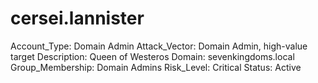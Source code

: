 # cersei.lannister

Account_Type: Domain Admin
Attack_Vector: Domain Admin, high-value target
Description: Queen of Westeros
Domain: sevenkingdoms.local
Group_Membership: Domain Admins
Risk_Level: Critical
Status: Active